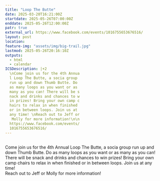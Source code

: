 ```yaml
---
title: "Loop The Butte"
date: 2025-03-20T16:21:00Z
startdate: 2025-05-26T07:00:00Z
enddate: 2025-05-26T12:00:00Z
patr: true
external_url: https://www.facebook.com/events/1016755653676516/
layout: post
location: 
feature-img: "assets/img/big-trail.jpg"
lastmod: 2025-05-26T20:16:10Z
outputs:
  - html
  - calendar
ICSDescription: |+2
  \nCome join us for the 4th Annua  l Loop The Butte, a socia group   run up and down Thumb Butte. Do   as many loops as you want or as   many as you can! There will be s  nack and drinks and chances to w  in prizes! Bring your own camp c  hairs to relax in when finished   or in between loops. Join us at   any time! \nReach out to Jeff or   Molly for more information!\n\n  https://www.facebook.com/events/  1016755653676516/
---
```


<br>
  Come join us for the 4th Annual Loop The Butte, a socia group run up and down Thumb Butte. Do as many loops as you want or as many as you can! There will be snack and drinks and chances to win prizes! Bring your own camp chairs to relax in when finished or in between loops. Join us at any time! <br>
  Reach out to Jeff or Molly for more information!<br>
  <br>
  
